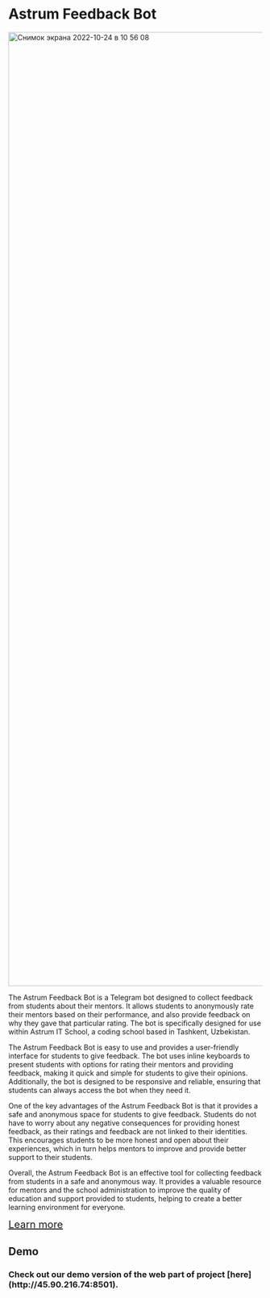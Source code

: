 <h1>Astrum Feedback Bot</h1>

<a href="https://t.me/FeedbackAnalysis_bot"><img width="1892" alt="Снимок экрана 2022-10-24 в 10 56 08" src="https://user-images.githubusercontent.com/95611906/197458556-1959276a-abc9-43fe-9e6f-dfa2c0d9d152.png"></a>
<p>The Astrum Feedback Bot is a Telegram bot designed to collect feedback from students about their mentors. It allows students to anonymously rate their mentors based on their performance, and also provide feedback on why they gave that particular rating. The bot is specifically designed for use within Astrum IT School, a coding school based in Tashkent, Uzbekistan.</p>

<p>The Astrum Feedback Bot is easy to use and provides a user-friendly interface for students to give feedback. The bot uses inline keyboards to present students with options for rating their mentors and providing feedback, making it quick and simple for students to give their opinions. Additionally, the bot is designed to be responsive and reliable, ensuring that students can always access the bot when they need it.</p>

<p>One of the key advantages of the Astrum Feedback Bot is that it provides a safe and anonymous space for students to give feedback. Students do not have to worry about any negative consequences for providing honest feedback, as their ratings and feedback are not linked to their identities. This encourages students to be more honest and open about their experiences, which in turn helps mentors to improve and provide better support to their students.</p>

<p>Overall, the Astrum Feedback Bot is an effective tool for collecting feedback from students in a safe and anonymous way. It provides a valuable resource for mentors and the school administration to improve the quality of education and support provided to students, helping to create a better learning environment for everyone.</p>



<a href="https://www.canva.com/design/DAFNDQKEYlo/R1I4lsMbc9SWfWWTkyt6gw/view?utm_content=DAFNDQKEYlo&utm_campaign=designshare&utm_medium=link2&utm_source=sharebutton" style="font-size: 20px">
Learn more
</a>

## Demo

<h3>Check out our demo version of the web part of project [here](http://45.90.216.74:8501).</h3>

